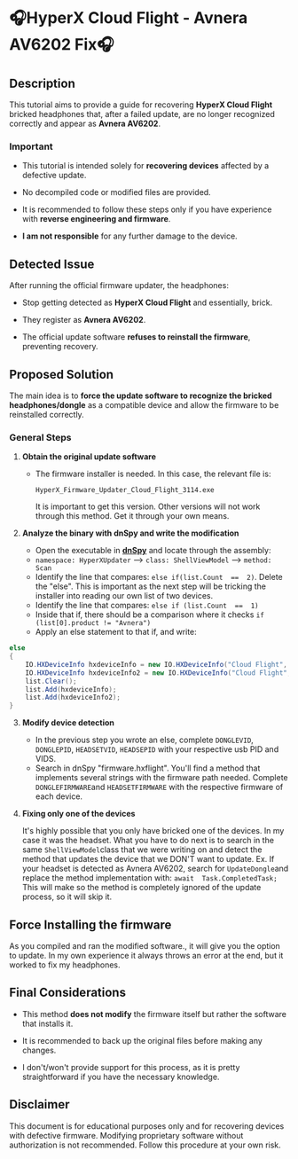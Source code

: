 
# 🎧HyperX Cloud Flight - Avnera AV6202 Fix🎧
## Description

This tutorial aims to provide a guide for recovering **HyperX Cloud Flight** bricked headphones that, after a failed update, are no longer recognized correctly and appear as **Avnera AV6202**.

### **Important**

-   This tutorial is intended solely for **recovering devices** affected by a defective update.
    
-   No decompiled code or modified files are provided.
    
-   It is recommended to follow these steps only if you have experience with **reverse engineering and firmware**.
    
-   **I am not responsible** for any further damage to the device.
    

## **Detected Issue**

After running the official firmware updater, the headphones:

-   Stop getting detected as **HyperX Cloud Flight** and essentially, brick.
    
-   They register as **Avnera AV6202**.
    
-   The official update software **refuses to reinstall the firmware**, preventing recovery.
    

## **Proposed Solution**

The main idea is to **force the update software to recognize the bricked headphones/dongle** as a compatible device and allow the firmware to be reinstalled correctly.

### **General Steps**

1.  **Obtain the original update software**
    
    -   The firmware installer is needed. In this case, the relevant file is:
        
        ```
        HyperX_Firmware_Updater_Cloud_Flight_3114.exe
        ```
        It is important to get this version. Other versions will not work through this method. 
        Get it through your own means.
        
2.  **Analyze the binary with dnSpy and write the modification**
    
    -   Open the executable in **[dnSpy](https://github.com/dnSpy/dnSpy "dnSpy")** and locate through the assembly: 
    - `namespace: HyperXUpdater` --> `class: ShellViewModel` --> `method: Scan`
     - Identify the line that compares: `else if(list.Count  ==  2)`. Delete the "else". This is important as the next step will be tricking the installer into reading our own list of two devices.
    - Identify the line that compares: `else if (list.Count  ==  1)`
    - Inside that if, there should be a comparison where it checks `if (list[0].product != "Avnera")`
    - Apply an else statement to that if, and write:

```csharp
else
{
    IO.HXDeviceInfo hxdeviceInfo = new IO.HXDeviceInfo("Cloud Flight", "DONGLEVID", "DONGLEPID", "Unknown", "3.1.1.4", "Dongle?", "DONGLEFIRMWARE");
    IO.HXDeviceInfo hxdeviceInfo2 = new IO.HXDeviceInfo("Cloud Flight", "HEADSETVID", "HEADSEPID", "Unknown", "3.1.1.4", "Headset?", "HEADSETFIRMWARE");
    list.Clear();
    list.Add(hxdeviceInfo);
    list.Add(hxdeviceInfo2);
}
```
3.  **Modify device detection**
    
    -   In the previous step you wrote an else, complete `DONGLEVID`, `DONGLEPID`, `HEADSETVID`, `HEADSEPID` with your respective usb PID and VIDS.
    - Search in dnSpy "firmware.hxflight". You'll find a method that implements several strings with the firmware path needed. Complete `DONGLEFIRMWARE`and `HEADSETFIRMWARE` with the respective firmware of each device.
4.  **Fixing only one of the devices**
    
    It's highly possible that you only have bricked one of the devices. In my case it was the headset. What you have to do next is to search in the same `ShellViewModel`class that we were writing on and detect the method that updates the device that we DON'T want to update. 
    Ex. If your headset is detected as Avnera AV6202, search for `UpdateDongle`and replace the method implementation with:
     `await  Task.CompletedTask;`
     This will make so the method is completely ignored of the update process, so it will skip it.
        
## Force Installing the firmware ##
As you compiled and ran the modified software., it will give you the option to update. In my own experience it always throws an error at the end, but it worked to fix my headphones.

## **Final Considerations**

-   This method **does not modify** the firmware itself but rather the software that installs it.
    
-   It is recommended to back up the original files before making any changes.
    
-   I don't/won't provide support for this process, as it is pretty straightforward if you have the necessary knowledge. 
    

## **Disclaimer**

This document is for educational purposes only and for recovering devices with defective firmware. Modifying proprietary software without authorization is not recommended. Follow this procedure at your own risk.
